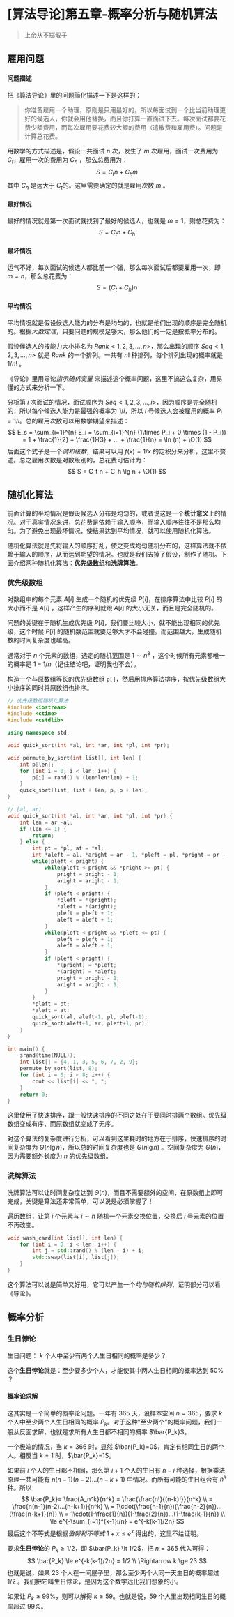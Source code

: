 # [算法导论]第五章-概率分析与随机算法

> 上帝从不掷骰子

## 雇用问题

#### 问题描述

把《算法导论》里的问题简化描述一下是这样的：

> 你准备雇用一个助理，原则是只用最好的，所以每面试到一个比当前助理更好的候选人，你就会用他替换，而且你打算一直面试下去。每次面试都要花费少额费用，而每次雇用要花费较大额的费用（遣散费和雇用费）。问题是计算总花费。

用数学的方式描述是，假设一共面试 $n$ 次，发生了 $m$ 次雇用，面试一次费用为 $C_t$，雇用一次的费用为 $C_h$ ，那么总费用为：
$$
S = C_t n + C_h m
$$
其中 $C_h$ 是远大于 $C_t$的。这里需要确定的就是雇用次数 $m$ 。

#### 最好情况

最好的情况就是第一次面试就找到了最好的候选人，也就是 $m=1$，则总花费为：
$$
S = C_t n + C_h
$$

#### 最坏情况

运气不好，每次面试的候选人都比前一个强，那么每次面试后都要雇用一次，即 $m=n$，那么总花费为：
$$
S = (C_t + C_h)n
$$

#### 平均情况

平均情况就是假设候选人能力的分布是均匀的，也就是他们出现的顺序是完全随机的。根据*大数定理*，只要问题的规模足够大，那么他们的一定是按概率分布的。

假设候选人的按能力大小排名为 $Rank<1,2,3,...,n>$，那么出现的顺序 $Seq<1,2,3,...,n>$ 就是 $Rank$ 的一个排列。一共有 $n!$ 种排列，每个排列出现的概率就是 $1/n!$ 。

《导论》里用导论*指示随机变量* 来描述这个概率问题，这里不搞这么复杂，用易懂的方式来分析一下。

分析第 $i$ 次面试的情况，面试顺序为 $Seq<1,2,3,...,i>$，因为顺序是完全随机的，所以每个候选人能力是最强的概率为 $1/i$，所以 $i$ 号候选人会被雇用的概率 $P_i = 1/i$。总的雇用次数可以用数学期望来描述：
$$
E_s = \sum_{i=1}^{n} E_i = \sum_{i=1}^{n} (1\times P_i + 0 \times (1 - P_i)) = 1 + \frac{1}{2} + \frac{1}{3} + ... + \frac{1}{n} = \ln (n) + \O(1)
$$
后面这个式子是一个*调和级数*，结果可以用 $f(x)=1/x$ 的定积分来分析，这里不赘述。总之雇用次数是对数级别的，总花费可估计为：
$$
S = C_t n + C_h \lg n + \O(1)
$$

## 随机化算法

前面计算的平均情况是假设候选人分布是均匀的，或者说这是一个**统计意义**上的情况。对于真实情况来讲，总花费是依赖于输入顺序，而输入顺序往往不是那么均匀。为了避免出现最坏情况，使结果达到平均情况，就可以使用随机化算法。

随机化算法就是先将输入的顺序打乱，使之变成均匀随机分布的，这样算法就不依赖于输入的顺序，从而达到期望的情况。也就是我们去掉了假设，制作了随机。下面介绍两种随机化算法：**优先级数组**和**洗牌算法**。

### 优先级数组

对数组中的每个元素 $A[i]$  生成一个随机的优先级 $P[i]$，在排序算法中比较 $P[i]$ 的大小而不是 $A[i]$ ，这样产生的序列就跟 $A[i]$ 的大小无关，而且是完全随机的。

问题的关键在于随机生成优先级 $P[i]$，我们要比较大小，就不能出现相同的优先级，这个时候 $P[i]$ 的随机数范围就要足够大才不会碰撞。而范围越大，生成随机数的时间复杂度也越高。

通常对于 $n$ 个元素的数组，选定的随机范围是 $1 \sim n^3$ ，这个时候所有元素都唯一的概率是 $1 - 1/n$（记住结论吧，证明我也不会）。

构造一个与原数组等长的优先级数组 `p[]`，然后用排序算法排序，按优先级数组大小排序的同时将原数组也排序。

```c++
// 优先级数组随机化算法
#include <iostream>
#include <ctime>
#include <cstdlib>

using namespace std;

void quick_sort(int *al, int *ar, int *pl, int *pr);

void permute_by_sort(int list[], int len) {
    int p[len];
    for (int i = 0; i < len; i++) {
        p[i] = rand() % (len*len*len) + 1;
    }
    quick_sort(list, list + len, p, p + len);
}

// [al, ar)
void quick_sort(int *al, int *ar, int *pl, int *pr) {
    int len = ar -al;
    if (len <= 1) {
        return;
    } else {
        int pt = *pl, at = *al;
        int *aleft = al, *aright = ar - 1, *pleft = pl, *pright = pr - 1;
        while(pleft < pright) {
            while(pleft < pright && *pright >= pt) {
                pright = pright - 1;
                aright = aright - 1;
            }
            if (pleft < pright) {
                *pleft = *(pright);
                *aleft = *(aright);
                pleft = pleft + 1;
                aleft = aleft + 1;
            }
            while(pleft < pright && *pleft <= pt) {
                pleft = pleft + 1;
                aleft = aleft + 1;
            }
            if (pleft < pright) {
                *(pright) = *pleft;
                *(aright) = *aleft;
                pright = pright - 1;
                aright = aright - 1;
            }
        }
        *pleft = pt;
        *aleft = at;
        quick_sort(al, aleft-1, pl, pleft-1);
        quick_sort(aleft+1, ar, pleft+1, pr);
    }
}

int main() {
    srand(time(NULL));
    int list[] = {4, 1, 3, 5, 6, 7, 2, 9};
    permute_by_sort(list, 8);
    for (int i = 0; i < 8; i++) {
        cout << list[i] << ", ";
    }
    return 0;
}
```

这里使用了快速排序，跟一般快速排序的不同之处在于要同时排两个数组。优先级数组变成有序，而原数组就变成了无序。

对这个算法的复杂度进行分析，可以看到这里耗时的地方在于排序，快速排序的时间复杂度为 $\Theta(n\lg n)$，所以总的时间复杂度也是 $\Theta(n\lg n)$ 。空间复杂度为 $\Theta(n)$，因为需要额外长度为 $n$ 的优先级数组。

### 洗牌算法

洗牌算法可以让时间复杂度达到 $\Theta(n)$，而且不需要额外的空间，在原数组上即可完成，关键是算法还非常简单，可以说是必须掌握了！

遍历数组，让第 $i$ 个元素与 $i \sim n$ 随机一个元素交换位置，交换后 $i$ 号元素的位置不再改变。

```c++
void wash_card(int list[], int len) {
    for (int i = 0; i < len; i++) {
        int j = std::rand() % (len - i) + i;
        std::swap(list[i], list[j]);
    }
}
```

这个算法可以说是简单又好用，它可以产生一个*均匀随机排列*，证明部分可以看《导论》。

## 概率分析

### 生日悖论

生日问题： $k$ 个人中至少有两个人生日相同的概率是多少？

这个**生日悖论**就是：至少要多少个人，才能使其中两人生日相同的概率达到 $50\%$ ？

#### 概率论求解

这其实是一个简单的概率论问题。一年有 365 天，设样本空间 $n = 365$，要求 $k$ 个人中至少两个人生日相同的概率 $P_k$。对于这种“至少两个”的概率问题，我们一般从反面求解，也就是求所有人生日都不相同的概率 $\bar{P_k}$。

一个极端的情况，当 $k=366$ 时，显然 $\bar{P_k}=0$，肯定有相同生日的两个人。相反当 $k=1$ 时，$\bar{P_k}=1$。

如果前 $i$ 个人的生日都不相同，那么第 $i+1$ 个人的生日有 $n-i$ 种选择，根据乘法原理一共可能有 $n(n-1)(n-2)...(n-k+1)$ 中情况。而所有可能的生日组合有 $n^k$ 种。所以
$$
\bar{P_k}= \frac{A_n^k}{n^k} = \frac{\frac{n!}{(n-k)!}}{n^k} \\
= \frac{n(n-1)(n-2)...(n-k+1)}{n^k} \\
= 1\cdot(\frac{n-1}{n})(\frac{n-2}{n})...(\frac{n-k+1}{n}) \\
= 1\cdot(1-\frac{1}{n})(1-\frac{2}{n})...(1-\frac{k-1}{n}) \\
\le e^{-\sum_{i=1}^{k-1}i/n} = e^{-k(k-1)/2n}
$$
最后这个不等式是根据*伯努利不等式* $1+x\le e^x$ 得出的，这里不给证明。

要求**生日悖论**的 $P_k \ge 1/2$，即 $\bar{P_k} \lt 1/2$，把 $n = 365$ 代入可得：
$$
\bar{P_k} \le e^{-k(k-1)/2n} = 1/2 \\
\Rightarrow k \ge 23
$$
也就是说，如果 23 个人在一间屋子里，那么至少两个人同一天生日的概率超过 $1/2$ 。我们把它叫生日悖论，是因为这个数字远比我们想象的小。

如果让 $P_k \ge 99\%$，则可以解得 $k \ge 59$。也就是说，59 个人里出现相同生日的概率超过 $99\%$。